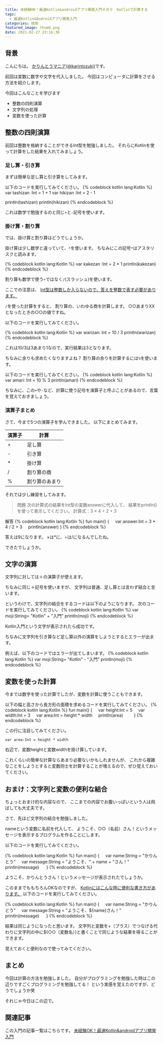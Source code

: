 ```yaml
---
title: 未経験OK！最速Kotlin&androidアプリ開発入門その５　Kotlinで計算する
tags:
  - 最速Kotlin&Androidアプリ開発入門
categories: 技術
featured_image: thumb.png
date: 2021-02-27 23:16:30
---
```




## 背景
こんにちは。 [かりんとうマニア(@karintozuki)](https://twitter.com/karintozuki)です。  
<!-- more -->
前回は変数に数字や文字を代入しました。
今回はコンピュータに計算をさせる方法を紹介します。

今回はこんなことを学びます
- 整数の四則演算
- 文字列の処理
- 変数を使った計算


## 整数の四則演算
前回は整数を格納することができるInt型を勉強しました。
それらにKotlinを使って計算をした結果を入れてみましょう。

### 足し算・引き算
まずは簡単な足し算と引き算をしてみます。

以下のコードを実行してみてください。
{% codeblock kotlin lang:Kotlin %}
var tashizan :Int = 1 + 1
var hikizan :Int = 2 - 1

println(tashizan)
println(hikizan)
{% endcodeblock %}

これは数学で勉強するのと同じ`+`と`-`記号を使います。

### 掛け算・割り算
では、掛け算と割り算はどうでしょうか。

掛け算は少し数学と違っていて、`*`を使います。
ちなみにこの記号`*`はアスタリスクと読みます。

{% codeblock kotlin lang:Kotlin %}
var kakezan :Int = 2 * 1
println(kakezan)
{% endcodeblock %}


割り算も数学で使う`÷`ではなく`/`(スラッシュ)を使います。

ここでの注意は、
<u>Int型は整数しか入らないので、答えを整数で表す必要があります。</u>

`/`を使った計算をすると、
割り算の、いわゆる商を計算します。
○○あまりXXとなったときの○○の値ですね。

以下のコードを実行してみてください。

{% codeblock kotlin lang:Kotlin %}
var warizan: Int = 10 / 3
println(warizan)
{% endcodeblock %}

これは10/3は3あまり1なので、実行結果は3となります。

ちなみに余りも求めたくなりますよね？
割り算の余りを計算するには`%`を使います。

以下のコードを実行してみてください。
{% codeblock kotlin lang:Kotlin %}
var amari: Int = 10 % 3
println(amari)
{% endcodeblock %}

ちなみに、この`+`や`-`など、計算に使う記号を演算子と呼ぶことがあるので、言葉を覚えておきましょう。

### 演算子まとめ
さて、今まで5つの演算子を学んできました。
以下にまとめてみます。

演算子 |計算
--- | ---
+ |足し算
- |引き算
* |掛け算
/ |割り算の商
% |割り算のあまり

それでは少し練習をしてみます。


> 問題
次の計算式の結果をInt型の変数answerに代入して、
結果をprintln()を使って表示してください。
計算式：3 × 4 ÷ 2 + 3

解答
{% codeblock kotlin lang:Kotlin %}
fun main() {
    var answer:Int = 3 * 4 / 2 + 3
    println(answer)
}
{% endcodeblock %}

答えは9になります。
×は*に、÷は/になるんでしたね。 

できたでしょうか。

## 文字の演算
文字列に対しては＋の演算子が使えます。

ちなみに同じ＋記号を使いますが、
文字列は普通、足し算とは言わず結合と言います。

というわけで、文字列の結合をするコードは以下のようになります。
次のコードを実行してみてください。
{% codeblock kotlin lang:Kotlin %}
var moji:String= "Kotlin" + "入門"
println(moji)
{% endcodeblock %}

Kotlin入門という文字が表示されたら成功です。

ちなみに文字列を引き算など足し算以外の演算をしようとするとエラーが出ます。

例えば、以下のコードではエラーが出てしまいます。
{% codeblock kotlin lang:Kotlin %}
var moji:String= "Kotlin" - "入門"
println(moji)
{% endcodeblock %}

## 変数を使った計算
今までは数字を使った計算でしたが、変数を計算に使うこともできます。

以下の幅と高さから長方形の面積を求めるコードを実行してみてください。
{% codeblock kotlin lang:Kotlin %}
fun main() {
    var height:Int = 5
    var width:Int = 3 
    var area:Int = height * width
    println(area)  
       
}
{% endcodeblock %}

この行に注目してみてください。
```
var area:Int = height * width
```
右辺で、変数heightと変数widthを掛け算しています。

これくらいの簡単な計算ならあまり必要ないかもしれませんが、
これから複雑なことをしようとすると変数同士を計算することが増えるので、ぜひ覚えておいてください。

## おまけ：文字列と変数の便利な結合
ちょっとおまけ的な内容なので、
ここまでの内容でお腹いっぱいという人は飛ばしても大丈夫です。

さて、先ほど文字列の結合を勉強しました。

nameという変数に名前を代入して、
ようこそ、○○（名前）さん！というメッセージを表示するプログラムを作ることにします。

以下のコードを実行してみてください。

{% codeblock kotlin lang:Kotlin %}
fun main() {
    var name:String = "かりんとう"
    var message:String = "ようこそ、" + name + "さん！"
    println(message)  
    
}
{% endcodeblock %}

ようこそ、かりんとうさん！というメッセージが表示されたでしょうか。

このままでももちろんOKなのですが、
<u>Kotlinにはこんな時に便利な書き方があります。</u>
以下のコードを実行してみてください。

{% codeblock kotlin lang:Kotlin %}
fun main() {
    var name:String = "かりんとう"
    var message:String = "ようこそ、${name}さん！"
    println(message)  
    
}
{% endcodeblock %}

結果は同じようになったと思います。
文字列と変数を+（プラス）でつなげる代わりに文字列の中に${○○（変数名）}と書くことで同じような結果を得ることができます。

覚えておくと便利なので使ってみてください。

## まとめ
今回は計算の方法を勉強しました。
自分がプログラミングを勉強した時はこの辺りですごくプログラミングを勉強してる！
という実感を覚えたのですが、どうでしょうか笑

それじゃ今日はこの辺で。

## 関連記事
この入門の記事一覧はこちらです。
[未経験OK！最速Kotlin&androidアプリ開発入門](/tags/%E6%9C%80%E9%80%9FKotlin-Android%E3%82%A2%E3%83%97%E3%83%AA%E9%96%8B%E7%99%BA%E5%85%A5%E9%96%80/ )
